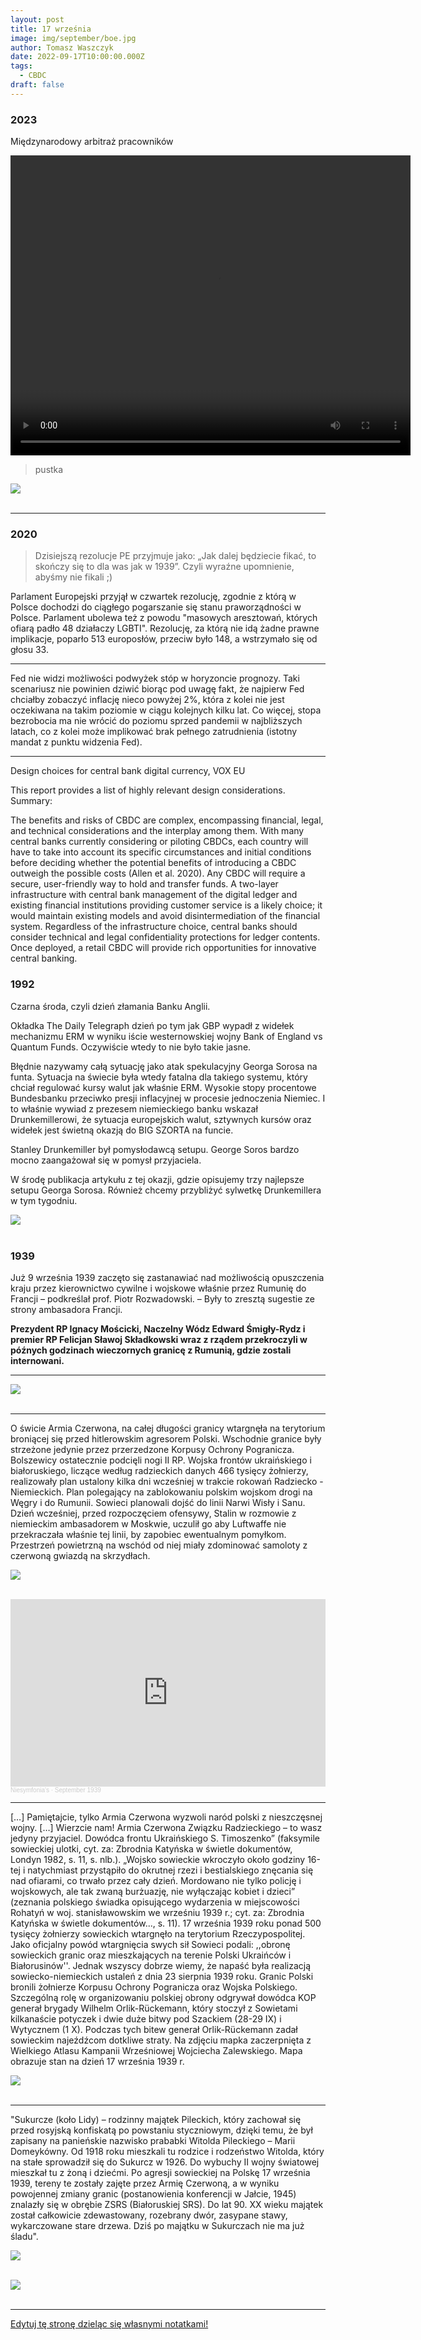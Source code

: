 ```yaml
---
layout: post
title: 17 września
image: img/september/boe.jpg
author: Tomasz Waszczyk
date: 2022-09-17T10:00:00.000Z
tags:
  - CBDC
draft: false
---
```


### 2023

Międzynarodowy arbitraż pracowników

<video width="640" height="480" controls>
<source src="./movies/september/europa.mp4" type="video/mp4">
Your browser does not support the video tag.
</video>

> pustka

<img src="./img/others/kobiety/kobieta2.jpg"><br><br>

---

### 2020

> Dzisiejszą rezolucje PE przyjmuje jako: „Jak dalej będziecie fikać, to skończy się to dla was jak w 1939”. Czyli wyraźne upomnienie, abyśmy nie fikali ;)

Parlament Europejski przyjął w czwartek rezolucję, zgodnie z którą w Polsce dochodzi do ciągłego pogarszanie się stanu praworządności w Polsce. Parlament ubolewa też z powodu "masowych aresztowań, których ofiarą padło 48 działaczy LGBTI". Rezolucję, za którą nie idą żadne prawne implikacje, poparło 513 europosłów, przeciw było 148, a wstrzymało się od głosu 33.

---

Fed nie widzi możliwości podwyżek stóp w horyzoncie prognozy. Taki scenariusz nie powinien dziwić biorąc pod uwagę fakt, że najpierw Fed chciałby zobaczyć inflację nieco powyżej 2%, która z kolei nie jest oczekiwana na takim poziomie w ciągu kolejnych kilku lat. Co więcej, stopa bezrobocia ma nie wrócić do poziomu sprzed pandemii w najbliższych latach, co z kolei może implikować brak pełnego zatrudnienia (istotny mandat z punktu widzenia Fed).

---

Design choices for central bank digital currency, VOX EU

This report provides a list of highly relevant design considerations. Summary:

The benefits and risks of CBDC are complex, encompassing financial, legal, and technical considerations and the interplay among them. With many central banks currently considering or piloting CBDCs, each country will have to take into account its specific circumstances and initial conditions before deciding whether the potential benefits of introducing a CBDC outweigh the possible costs (Allen et al. 2020). Any CBDC will require a secure, user-friendly way to hold and transfer funds. A two-layer infrastructure with central bank management of the digital ledger and existing financial institutions providing customer service is a likely choice; it would maintain existing models and avoid disintermediation of the financial system. Regardless of the infrastructure choice, central banks should consider technical and legal confidentiality protections for ledger contents. Once deployed, a retail CBDC will provide rich opportunities for innovative central banking.

### 1992

Czarna środa, czyli dzień złamania Banku Anglii.

Okładka The Daily Telegraph dzień po tym jak GBP wypadł z widełek mechanizmu ERM w wyniku iście westernowskiej wojny Bank of England vs Quantum Funds. Oczywiście wtedy to nie było takie jasne.

Błędnie nazywamy całą sytuację jako atak spekulacyjny Georga Sorosa na funta. Sytuacja na świecie była wtedy fatalna dla takiego systemu, który chciał regulować kursy walut jak właśnie ERM. Wysokie stopy procentowe Bundesbanku przeciwko presji inflacyjnej w procesie jednoczenia Niemiec. I to właśnie wywiad z prezesem niemieckiego banku wskazał Drunkemillerowi, że sytuacja europejskich walut, sztywnych kursów oraz widełek jest świetną okazją do BIG SZORTA na funcie.

Stanley Drunkemiller był pomysłodawcą setupu. George Soros bardzo mocno zaangażował się w pomysł przyjaciela.

W środę publikacja artykułu z tej okazji, gdzie opisujemy trzy najlepsze setupu Georga Sorosa. Również chcemy przybliżyć sylwetkę Drunkemillera w tym tygodniu.

<img src="./img/september/boe.jpg"><br><br>

### 1939

Już 9 września 1939 zaczęto się zastanawiać nad możliwością opuszczenia kraju przez kierownictwo cywilne i wojskowe właśnie przez Rumunię do Francji – podkreślał prof. Piotr Rozwadowski. – Były to zresztą sugestie ze strony ambasadora Francji.

**Prezydent RP Ignacy Mościcki, Naczelny Wódz Edward Śmigły-Rydz i premier RP Felicjan Sławoj Składkowski wraz z rządem przekroczyli w późnych godzinach wieczornych granicę z Rumunią, gdzie zostali internowani.**

---

<img src="./img/september/deportacje.jpg"><br><br>

---

O świcie Armia Czerwona, na całej długości granicy wtargnęła na terytorium broniącej się przed hitlerowskim agresorem Polski. Wschodnie granice były strzeżone jedynie przez przerzedzone Korpusy Ochrony Pogranicza. Bolszewicy ostatecznie podcięli nogi II RP. Wojska frontów ukraińskiego i białoruskiego, liczące według radzieckich danych 466 tysięcy żołnierzy, realizowały plan ustalony kilka dni wcześniej w trakcie rokowań Radziecko - Niemieckich. Plan polegający na zablokowaniu polskim wojskom drogi na Węgry i do Rumunii. Sowieci planowali dojść do linii Narwi Wisły i Sanu. Dzień wcześniej, przed rozpoczęciem ofensywy, Stalin w rozmowie z niemieckim ambasadorem w Moskwie, uczulił go aby Luftwaffe nie przekraczała właśnie tej linii, by zapobiec ewentualnym pomyłkom. Przestrzeń powietrzną na wschód od niej miały zdominować samoloty z czerwoną gwiazdą na skrzydłach.

<img src="./img/september/rosjapomaga.jpg"><br><br>

<iframe width="100%" height="300" scrolling="no" frameborder="no" allow="autoplay" src="https://w.soundcloud.com/player/?url=https%3A//api.soundcloud.com/tracks/672321125&color=%23ff5500&auto_play=false&hide_related=false&show_comments=true&show_user=true&show_reposts=false&show_teaser=true&visual=true"></iframe><div style="font-size: 10px; color: #cccccc;line-break: anywhere;word-break: normal;overflow: hidden;white-space: nowrap;text-overflow: ellipsis; font-family: Interstate,Lucida Grande,Lucida Sans Unicode,Lucida Sans,Garuda,Verdana,Tahoma,sans-serif;font-weight: 100;"><a href="https://soundcloud.com/ciecierski" title="Niesymfonia&#x27;s" target="_blank" style="color: #cccccc; text-decoration: none;">Niesymfonia&#x27;s</a> · <a href="https://soundcloud.com/ciecierski/september-1939" title="September 1939" target="_blank" style="color: #cccccc; text-decoration: none;">September 1939</a></div>

---

[…] Pamiętajcie, tylko Armia Czerwona wyzwoli naród polski z nieszczęsnej wojny. […] Wierzcie nam! Armia Czerwona Związku Radzieckiego – to wasz jedyny przyjaciel. Dowódca frontu Ukraińskiego S. Timoszenko”
(faksymile sowieckiej ulotki, cyt. za: Zbrodnia Katyńska w świetle dokumentów, Londyn 1982, s. 11, s. nlb.).
 „Wojsko sowieckie wkroczyło około godziny 16-tej i natychmiast przystąpiło do okrutnej rzezi i bestialskiego znęcania się nad ofiarami, co trwało przez cały dzień. Mordowano nie tylko policję i wojskowych, ale tak zwaną burżuazję, nie wyłączając kobiet i dzieci”
(zeznania polskiego świadka opisującego wydarzenia w miejscowości Rohatyń w woj. stanisławowskim we wrześniu 1939 r.; cyt. za: Zbrodnia Katyńska w świetle dokumentów..., s. 11).
17 września 1939 roku ponad 500 tysięcy żołnierzy sowieckich wtargnęło na terytorium Rzeczypospolitej. Jako oficjalny powód wtargnięcia swych sił Sowieci podali: ,,obronę sowieckich granic oraz mieszkających na terenie Polski Ukraińców i Białorusinów''.
Jednak wszyscy dobrze wiemy, że napaść była realizacją sowiecko-niemieckich ustaleń z dnia 23 sierpnia 1939 roku.
Granic Polski bronili żołnierze Korpusu Ochrony Pogranicza oraz Wojska Polskiego. Szczególną rolę w organizowaniu polskiej obrony odgrywał dowódca KOP generał brygady Wilhelm Orlik-Rückemann, który stoczył z Sowietami kilkanaście potyczek i dwie duże bitwy pod Szackiem (28-29 IX) i Wytycznem (1 X). Podczas tych bitew generał Orlik-Rückemann zadał sowieckim najeźdźcom dotkliwe straty.
Na zdjęciu mapka zaczerpnięta z Wielkiego Atlasu Kampanii Wrześniowej Wojciecha Zalewskiego. Mapa obrazuje stan na dzień 17 września 1939 r.

<img src="./img/september/wierzcienam.jpg"><br><br>

---

"Sukurcze (koło Lidy) – rodzinny majątek Pileckich, który zachował się przed rosyjską konfiskatą po powstaniu styczniowym, dzięki temu, że był zapisany na panieńskie nazwisko prababki Witolda Pileckiego – Marii Domeykówny. Od 1918 roku mieszkali tu rodzice i rodzeństwo Witolda, który na stałe sprowadził się do Sukurcz w 1926. Do wybuchy II wojny światowej mieszkał tu z żoną i dziećmi. Po agresji sowieckiej na Polskę 17 września 1939, tereny te zostały zajęte przez Armię Czerwoną, a w wyniku powojennej zmiany granic (postanowienia konferencji w Jałcie, 1945) znalazły się w obrębie ZSRS (Białoruskiej SRS). Do lat 90. XX wieku majątek został całkowicie zdewastowany, rozebrany dwór, zasypane stawy, wykarczowane stare drzewa. Dziś po majątku w Sukurczach nie ma już śladu".

<img src="./img/september/pilecki.jpg"><br><br>

<img src="./img/september/pilecki2.jpg"><br><br>

---

<a href="https://github.com/TomaszWaszczyk/historia.waszczyk.com/edit/master/src/content/september-17.md" target="_blank">Edytuj tę stronę dzieląc się własnymi notatkami!</a>
